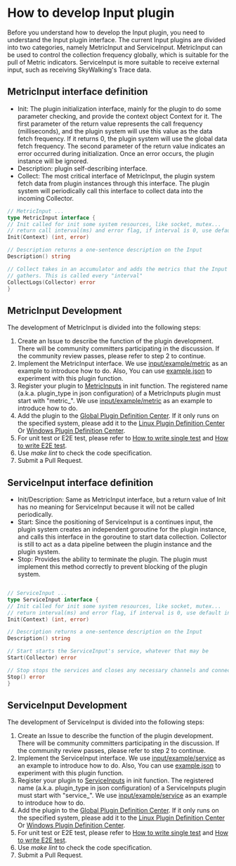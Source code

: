 # How to develop Input plugin

Before you understand how to develop the Input plugin, you need to understand the Input plugin interface. The current
Input plugins are divided into two categories, namely MetricInput and ServiceInput. MetricInput can be used to control
the collection frequency globally, which is suitable for the pull of Metric indicators. ServiceInput is more suitable to
receive external input, such as receiving SkyWalking's Trace data.

## MetricInput interface definition

- Init: The plugin initialization interface, mainly for the plugin to do some parameter checking, and provide the
  context object Context for it. The first parameter of the return value represents the call frequency (milliseconds),
  and the plugin system will use this value as the data fetch frequency. If it returns 0, the plugin system will use the
  global data fetch frequency. The second parameter of the return value indicates an error occurred during
  initialization. Once an error occurs, the plugin instance will be ignored.
- Description: plugin self-describing interface.
- Collect: The most critical interface of MetricInput, the plugin system fetch data from plugin instances through this
  interface. The plugin system will periodically call this interface to collect data into the incoming Collector.

```go
// MetricInput ...
type MetricInput interface {
// Init called for init some system resources, like socket, mutex...
// return call interval(ms) and error flag, if interval is 0, use default interval
Init(Context) (int, error)

// Description returns a one-sentence description on the Input
Description() string

// Collect takes in an accumulator and adds the metrics that the Input
// gathers. This is called every "interval"
CollectLogs(Collector) error
}
```

## MetricInput Development

The development of MetricInput is divided into the following steps:

1. Create an Issue to describe the function of the plugin development. There will be community committers participating
   in the discussion. If the community review passes, please refer to step 2 to continue.
2. Implement the MetricInput interface. We use [input/example/metric](../../../plugins/input/example/metric_example.go)
   as an example to introduce how to do. Also, You can
   use [example.json](../../../plugins/input/example/metric_example_input.json) to experiment with this plugin function.
3. Register your plugin to [MetricInputs](../../../plugin.go) in init function. The registered name (a.k.a. plugin_type in json configuration) of a MetricInputs plugin must start with "metric_".  We
   use [input/example/metric](../../../plugins/input/example/metric_example.go)
   as an example to introduce how to do.
4. Add the plugin to the [Global Plugin Definition Center](../../../plugins/all/all.go). If it only runs on the
   specified system, please add it to the [Linux Plugin Definition Center](../../../plugins/all/all_linux.go)
   Or [Windows Plugin Definition Center](../../../plugins/all/all_windows.go).
5. For unit test or E2E test, please refer to [How to write single test](./How-to-write-unit-test.md)
   and [How to write E2E test](../../../test/README.md).
6. Use *make lint* to check the code specification.
7. Submit a Pull Request.

## ServiceInput interface definition

- Init/Description: Same as MetricInput interface, but a return value of Init has no meaning for ServiceInput because it
  will not be called periodically.
- Start: Since the positioning of ServiceInput is a continues input, the plugin system creates an independent goroutine
  for the plugin instance, and calls this interface in the goroutine to start data collection. Collector is still to act
  as a data pipeline between the plugin instance and the plugin system.
- Stop: Provides the ability to terminate the plugin. The plugin must implement this method correctly to prevent
  blocking of the plugin system.

```go

// ServiceInput ...
type ServiceInput interface {
// Init called for init some system resources, like socket, mutex...
// return interval(ms) and error flag, if interval is 0, use default interval
Init(Context) (int, error)

// Description returns a one-sentence description on the Input
Description() string

// Start starts the ServiceInput's service, whatever that may be
Start(Collector) error

// Stop stops the services and closes any necessary channels and connections
Stop() error
}
```

## ServiceInput Development

The development of ServiceInput is divided into the following steps:

1. Create an Issue to describe the function of the plugin development. There will be community committers participating
   in the discussion. If the community review passes, please refer to step 2 to continue.
2. Implement the ServiceInput interface. We
   use [input/example/service](../../../plugins/input/example/service_example.go)
   as an example to introduce how to do. Also, You can
   use [example.json](../../../plugins/input/example/service_example_input.json) to experiment with this plugin
   function.
3. Register your plugin to [ServiceInputs](../../../plugin.go) in init function. The registered name (a.k.a. plugin_type in json configuration) of a ServiceInputs plugin must start with "service_".  We
   use [input/example/service](../../../plugins/input/example/service_example.go)
   as an example to introduce how to do.
4. Add the plugin to the [Global Plugin Definition Center](../../../plugins/all/all.go). If it only runs on the
   specified system, please add it to the [Linux Plugin Definition Center](../../../plugins/all/all_linux.go)
   Or [Windows Plugin Definition Center](../../../plugins/all/all_windows.go).
5. For unit test or E2E test, please refer to [How to write single test](./How-to-write-unit-test.md)
   and [How to write E2E test](../../../test/README.md).
6. Use *make lint* to check the code specification.
7. Submit a Pull Request.
